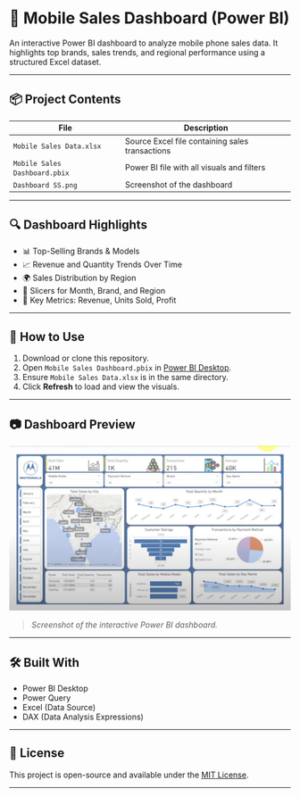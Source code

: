 # 📱 Mobile Sales Dashboard (Power BI)

An interactive Power BI dashboard to analyze mobile phone sales data. It highlights top brands, sales trends, and regional performance using a structured Excel dataset.

---

## 📦 Project Contents

| File                         | Description                                      |
|-----------------------------|--------------------------------------------------|
| `Mobile Sales Data.xlsx`    | Source Excel file containing sales transactions |
| `Mobile Sales Dashboard.pbix` | Power BI file with all visuals and filters     |
| `Dashboard SS.png`          | Screenshot of the dashboard                     |

---

## 🔍 Dashboard Highlights

- 📊 Top-Selling Brands & Models
- 📈 Revenue and Quantity Trends Over Time
- 🌍 Sales Distribution by Region
- 🧭 Slicers for Month, Brand, and Region
- 📌 Key Metrics: Revenue, Units Sold, Profit

---

## 🚀 How to Use

1. Download or clone this repository.
2. Open `Mobile Sales Dashboard.pbix` in [Power BI Desktop](https://powerbi.microsoft.com/desktop/).
3. Ensure `Mobile Sales Data.xlsx` is in the same directory.
4. Click **Refresh** to load and view the visuals.

---

## 📷 Dashboard Preview

![Dashboard Preview](Dashboard%20SS.png)

> *Screenshot of the interactive Power BI dashboard.*

---

## 🛠️ Built With

- Power BI Desktop
- Power Query
- Excel (Data Source)
- DAX (Data Analysis Expressions)

---

## 📄 License

This project is open-source and available under the [MIT License](LICENSE).

---
